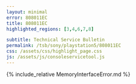 ```yaml
---
layout: minimal
error: 808011EC
title: 808011EC
highlighted_regions: [3,4,6,7,8]

subtitle: Technical Service Bulletin
permalink: /tsb/sony/playstation5/808011EC
css: /assets/css/highlight_page.css
js: /assets/js/consoleservicetool.js
---
```


{% include_relative MemoryInterfaceError.md %}

